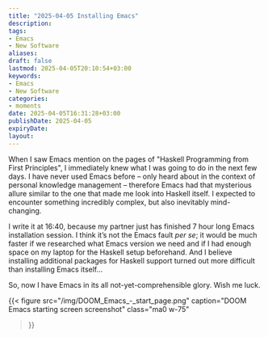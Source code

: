 ```yaml
---
title: "2025-04-05 Installing Emacs"
description: 
tags: 
- Emacs
- New Software
aliases: 
draft: false
lastmod: 2025-04-05T20:10:54+03:00
keywords: 
- Emacs
- New Software
categories: 
- moments
date: 2025-04-05T16:31:28+03:00
publishDate: 2025-04-05
expiryDate: 
layout:
---
```


When I saw Emacs mention on the pages of "Haskell Programming from First Principles", I immediately knew what I was going to do in the next few days. I have never used Emacs before – only heard about in the context of personal knowledge management – therefore Emacs had that mysterious allure similar to the one that made me look into Haskell itself. I expected to encounter something incredibly complex, but also inevitably mind-changing.

I write it at 16:40, because my partner just has finished 7 hour long Emacs installation session. I think it’s not the Emacs fault *per se*; it would be much faster if we researched what Emacs version we need and if I had enough space on my laptop for the Haskell setup beforehand. And I believe installing additional packages for Haskell support turned out more difficult than installing Emacs itself…

So, now I have Emacs in its all not-yet-comprehensible glory. Wish me luck.

{{< figure
  src="/img/DOOM_Emacs_-_start_page.png"
  caption="DOOM Emacs starting screen screenshot"
  class="ma0 w-75"
>}}
